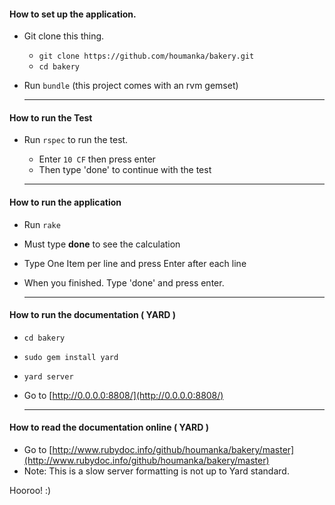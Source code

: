 #### How to set up the application.
 * Git clone this thing.
   * `git clone https://github.com/houmanka/bakery.git`
   * `cd bakery`
 * Run `bundle` (this project comes with an rvm gemset)
    
   _____________________________________________________

#### How to run the Test 
 * Run `rspec` to run the test. 
   * Enter `10 CF` then press enter
   * Then type 'done' to continue with the test
   
   _____________________________________________________

#### How to run the application 
 * Run `rake` 
 * Must type **done** to see the calculation
 * Type One Item per line and press Enter after each line 
 * When you finished. Type 'done' and press enter. 
    
   _____________________________________________________

#### How to run the documentation ( YARD ) 
 * `cd bakery`
 * `sudo gem install yard`
 * `yard server`
 * Go to [http://0.0.0.0:8808/](http://0.0.0.0:8808/)  

    _____________________________________________________

#### How to read the documentation online ( YARD ) 
 * Go to [http://www.rubydoc.info/github/houmanka/bakery/master](http://www.rubydoc.info/github/houmanka/bakery/master)
 * Note: This is a slow server formatting is not up to Yard standard.
 
 
 Hooroo! :)
